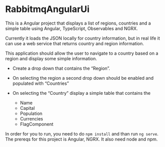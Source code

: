 # RabbitmqAngularUi

This is a  Angular project that displays a list of regions, countries and a simple table using Angular, TypeScript, Observables and NGRX.

Currently it loads the JSON locally for country information, but in real life it can use a web service that returns country and region information.

This application should allow the user to navigate to a country based on a region and display some simple information.

* Create a drop down that contains the “Region”.
* On selecting the region a second drop down should be enabled and populated with “Countries” 
* On selecting the “Country” display a simple table that contains the 

    * Name
    * Capital
    * Population
    * Currencies
    * FlagComponent 

In order for you to run, you need to do `npm install` and than run `ng serve`. The prereqs for this project is Angular, NGRX. It also need node and npm.